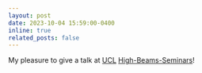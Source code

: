 ```yaml
---
layout: post
date: 2023-10-04 15:59:00-0400
inline: true
related_posts: false
---
```


 My pleasure to give a talk at [UCL](https://www.ucl.ac.uk/) [High-Beams-Seminars](https://complightlab.com/outreach/)!
